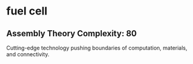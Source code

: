 # fuel cell

## Assembly Theory Complexity: 80
Cutting-edge technology pushing boundaries of computation, materials, and connectivity.
